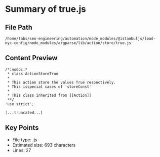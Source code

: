 # Summary of true.js
  
## File Path
`/home/tabs/seo-engineering/automation/node_modules/@istanbuljs/load-nyc-config/node_modules/argparse/lib/action/store/true.js`

## Content Preview
```
/*:nodoc:*
 * class ActionStoreTrue
 *
 * This action store the values True respectively.
 * This isspecial cases of 'storeConst'
 *
 * This class inherited from [[Action]]
 **/
'use strict';

[...truncated...]
```

## Key Points
- File type: .js
- Estimated size: 693 characters
- Lines: 27
